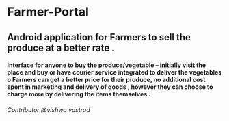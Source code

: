 

# Farmer-Portal

## Android application for Farmers to sell the produce at a better rate .

#### Interface for anyone to buy the produce/vegetable – initially visit the place and buy or have courier service integrated to deliver the vegetables o Farmers can get a better price for their produce, no additional cost spent in marketing and delivery of goods , however they can choose to charge more by delivering the items themselves .

###### Contributor @vishwa vastrad 
